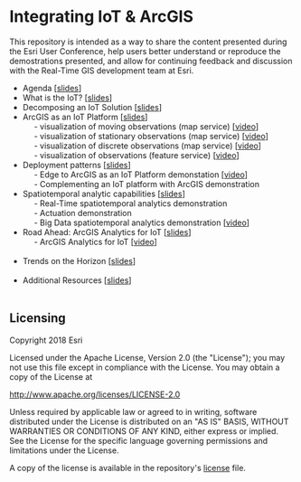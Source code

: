 # Integrating IoT & ArcGIS

This repository is intended as a way to share the content presented during the Esri User Conference, help users better understand or reproduce the demostrations presented, and allow for continuing feedback and discussion with the Real-Time GIS development team at Esri.

- Agenda [<a href="https://esri.box.com/s/cfex7tykzii6lkglqgmwyhl2ygqcttpi">slides</a>]<br>
- What is the IoT? [<a href="https://esri.box.com/s/tizuqp4gsqrs6pp2kws8c254rixc3xxn">slides</a>]<br>
- Decomposing an IoT Solution [<a href="https://esri.box.com/s/p9vnvwdneh2240wq1zaqe2knf1aw3ena">slides</a>]<br>
- ArcGIS as an IoT Platform [<a href="https://esri.box.com/s/ur63t6qldw1b8f2j31i08ryssff4a0i7">slides</a>]<br>
&nbsp;&nbsp;&nbsp;&nbsp; - visualization of moving observations (map service) [<a href="https://esri.box.com/s/3zzvat45xq7dj82ujgbdv9w0r2nb44w8">video</a>]<br>
&nbsp;&nbsp;&nbsp;&nbsp; - visualization of stationary observations (map service) [<a href="https://esri.box.com/s/eiwm62a1ul8euk1lx5cvwyiwonctsvda">video</a>]<br>
&nbsp;&nbsp;&nbsp;&nbsp; - visualization of discrete observations (map service) [<a href="https://esri.box.com/s/prknmvrrg0rfxiaqzivfeh7cepv0x99p">video</a>]<br>
&nbsp;&nbsp;&nbsp;&nbsp; - visualization of observations (feature service) [<a href="https://esri.box.com/s/k56qbzcdegmf7j64jdq92a3j7vjunlqi">video</a>]<br>
- Deployment patterns [<a href="https://esri.box.com/s/091yw6g3z6ormkktafr8gss33lqhrohw">slides</a>]<br>
&nbsp;&nbsp;&nbsp;&nbsp; - Edge to ArcGIS as an IoT Platform demonstation [<a href="https://esri.box.com/s/vfgieflqu13uk3i3tm8laohlcj0xmd8p">video</a>]<br>
&nbsp;&nbsp;&nbsp;&nbsp; - Complementing an IoT platform with ArcGIS demonstration</i><br>
- Spatiotemporal analytic capabilities [<a href="https://esri.box.com/s/5v1vfg18bpimiaq27y57x2dvd7qw66mt">slides</a>]<br>
&nbsp;&nbsp;&nbsp;&nbsp; - Real-Time spatiotemporal analytics demonstration<br>
&nbsp;&nbsp;&nbsp;&nbsp; - Actuation demonstration<br>
&nbsp;&nbsp;&nbsp;&nbsp; - Big Data spatiotemporal analytics demonstration [<a href="https://esri.box.com/s/wg40yy9dshbu0r274a02oxmclmv7prdg">video</a>]<br>
- Road Ahead: ArcGIS Analytics for IoT [<a href="https://esri.box.com/s/h4wpptixo50cg1mivgv2bos5s0ksvyqq">slides</a>] <br>
&nbsp;&nbsp;&nbsp;&nbsp; - ArcGIS Analytics for IoT [<a href="https://esri.box.com/s/6rurr92jbipmexth82hhzpzvf6mab158">video</a>]<br>&nbsp;&nbsp;&nbsp;&nbsp;
- Trends on the Horizon [<a href="https://esri.box.com/s/dm0kqcnkvl8rqc425ixysygf8xnmx5dl">slides</a>] <br>
&nbsp;&nbsp;&nbsp;&nbsp; 
- Additional Resources [<a href="https://esri.box.com/s/o23krsbyi9684ahprf73r5wiw1bxmp4t">slides</a>] <br>
&nbsp;&nbsp;&nbsp;&nbsp; 



## Licensing
Copyright 2018 Esri

Licensed under the Apache License, Version 2.0 (the "License");
you may not use this file except in compliance with the License.
You may obtain a copy of the License at

   http://www.apache.org/licenses/LICENSE-2.0

Unless required by applicable law or agreed to in writing, software
distributed under the License is distributed on an "AS IS" BASIS,
WITHOUT WARRANTIES OR CONDITIONS OF ANY KIND, either express or implied.
See the License for the specific language governing permissions and
limitations under the License.

A copy of the license is available in the repository's [license](LICENSE?raw=true) file.
